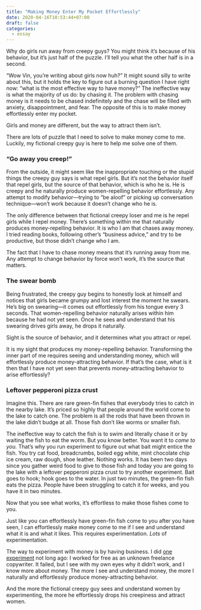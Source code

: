 ```yaml
---
title: "Making Money Enter My Pocket Effortlessly"
date: 2020-04-16T10:53:44+07:00
draft: false
categories:
  - essay
---
```


Why do girls run away from creepy guys? You might think it’s because of his behavior, but it’s just half of the puzzle. I’ll tell you what the other half is in a second.

“Wow Vin, you’re writing about girls now huh?” It might sound silly to write about this, but it holds the key to figure out a burning question I have right now: “what is the most effective way to have money?” The ineffective way is what the majority of us do: by chasing it. The problem with chasing money is it needs to be chased indefinitely and the chase will be filled with anxiety, disappointment, and fear. The opposite of this is to make money effortlessly enter my pocket.

Girls and money are different, but the way to attract them isn’t.

There are lots of puzzle that I need to solve to make money come to me. Luckily, my fictional creepy guy is here to help me solve one of them.

### “Go away you creep!”

From the outside, it might seem like the inappropriate touching or the stupid things the creepy guy says is what repel girls. But it’s not the behavior itself that repel girls, but the source of that behavior, which is who he is. He is creepy and he naturally produce women-repelling behavior effortlessly. Any attempt to modify behavior—trying to “be aloof” or picking up conversation technique—won’t work because it doesn’t change who he is.

The only difference between that fictional creepy loser and me is he repel girls while I repel money. There’s something within me that naturally produces money-repelling behavior. It is who I am that chases away money. I tried reading books, following other’s “business advice,” and try to be productive, but those didn’t change who I am.

The fact that I have to chase money means that it’s running away from me. Any attempt to change behavior by force won’t work, it’s the source that matters.

### The swear bomb

Being frustrated, the creepy guy begins to honestly look at himself and notices that girls became grumpy and lost interest the moment he swears. He’s big on swearing—it comes out effortlessly from his tongue every 3 seconds. That women-repelling behavior naturally arises within him because he had not yet seen. Once he sees and understand that his swearing drives girls away, he drops it naturally.

Sight is the source of behavior, and it determines what you attract or repel.

It is my sight that produces my money-repelling behavior. Transforming the inner part of me requires seeing and understanding money, which will effortlessly produce money-attracting behavior. If that’s the case, what is it then that I have not yet seen that prevents money-attracting behavior to arise effortlessly?

### Leftover pepperoni pizza crust

Imagine this. There are rare green-fin fishes that everybody tries to catch in the nearby lake. It’s priced so highly that people around the world come to the lake to catch one. The problem is all the rods that have been thrown in the lake didn’t budge at all. Those fish don’t like worms or smaller fish.

The ineffective way to catch the fish is to swim and literally chase it or by waiting the fish to eat the worm. But you know better. You want it to _come to you._ That’s why you run experiment to figure out what bait might entice the fish. You try cat food, breadcrumbs, boiled egg white, mint chocolate chip ice cream, raw dough, shoe leather. Nothing works. It has been two days since you gather weird food to give to those fish and today you are going to the lake with a leftover pepperoni pizza crust to try another experiment. Bait goes to hook; hook goes to the water. In just two minutes, the green-fin fish eats the pizza. People have been struggling to catch it for weeks, and you have it in two minutes.

Now that you see what works, it’s effortless to make those fishes come to you.

Just like you can effortlessly have green-fin fish come to you after you have seen, I can effortlessly make money come to me if I see and understand what it is and what it likes. This requires experimentation. _Lots_ of experimentation.

The way to experiment with money is by having business. I did [one experiment](/money-magnet) not long ago: I worked for free as an unknown freelance copywriter. It failed, but I see with my own eyes why it didn’t work, and I know more about money. The more I see and understand money, the more I naturally and effortlessly produce money-attracting behavior.

And the more the fictional creepy guy sees and understand women by experimenting, the more he effortlessly drops his creepiness and attract women.